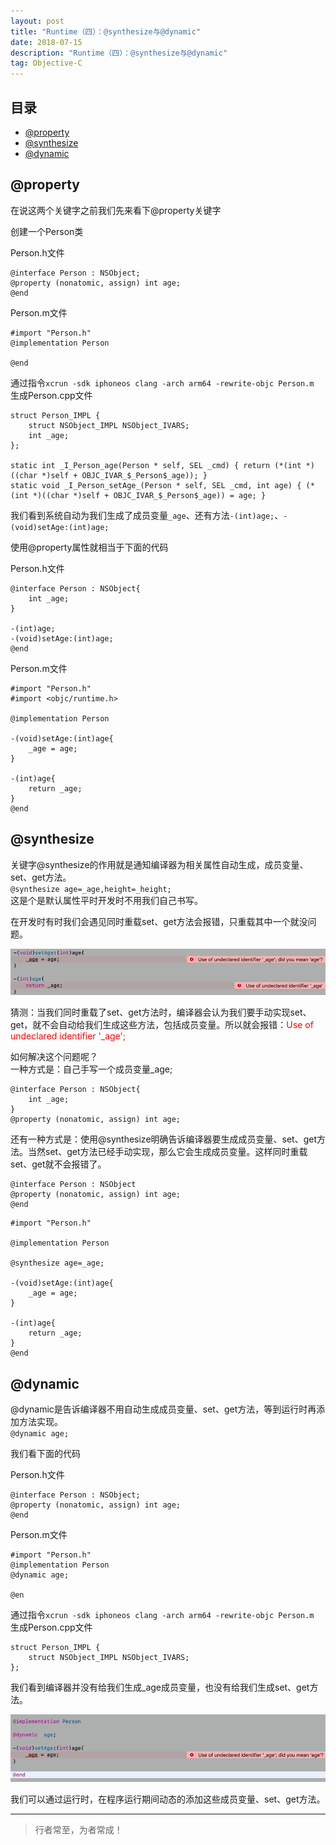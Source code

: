 ```yaml
---
layout: post
title: "Runtime（四）：@synthesize与@dynamic"
date: 2018-07-15
description: "Runtime（四）：@synthesize与@dynamic"
tag: Objective-C
---
```








## 目录
- [@property](#content1)   
- [@synthesize](#conten2)   
- [@dynamic](#content3)   

<!-- ************************************************ -->
## <a id="content1"></a>@property


在说这两个关键字之前我们先来看下@property关键字

创建一个Person类

Person.h文件
```
@interface Person : NSObject;
@property (nonatomic, assign) int age;
@end
```

Person.m文件
```objc
#import "Person.h"
@implementation Person

@end
```

通过指令`xcrun -sdk iphoneos clang -arch arm64 -rewrite-objc Person.m`     
生成Person.cpp文件

```objc
struct Person_IMPL {
	struct NSObject_IMPL NSObject_IVARS;
	int _age;
};

static int _I_Person_age(Person * self, SEL _cmd) { return (*(int *)((char *)self + OBJC_IVAR_$_Person$_age)); }
static void _I_Person_setAge_(Person * self, SEL _cmd, int age) { (*(int *)((char *)self + OBJC_IVAR_$_Person$_age)) = age; }
```
我们看到系统自动为我们生成了成员变量`_age`、还有方法`-(int)age;`、`-(void)setAge:(int)age;`

使用@property属性就相当于下面的代码

Person.h文件

```objc
@interface Person : NSObject{
    int _age;
}

-(int)age;
-(void)setAge:(int)age;
@end
```

Person.m文件

```
#import "Person.h"
#import <objc/runtime.h>

@implementation Person

-(void)setAge:(int)age{
    _age = age;
}

-(int)age{
    return _age;
}
@end
```

<!-- ************************************************ -->
## <a id="content2"></a>@synthesize

关键字@synthesize的作用就是通知编译器为相关属性自动生成，成员变量、set、get方法。     
`@synthesize age=_age,height=_height;`      
这是个是默认属性平时开发时不用我们自己书写。     

在开发时有时我们会遇见同时重载set、get方法会报错，只重载其中一个就没问题。

<img src="/images/underlying/msgsend4.png" alt="img">

猜测：当我们同时重载了set、get方法时，编译器会认为我们要手动实现set、get，就不会自动给我们生成这些方法，包括成员变量。所以就会报错：<span style="color:red">Use of undeclared identifier '_age';</span>

如何解决这个问题呢？    
一种方式是：自己手写一个成员变量_age;    
```objc
@interface Person : NSObject{
    int _age;
}
@property (nonatomic, assign) int age;
```
还有一种方式是：使用@synthesize明确告诉编译器要生成成员变量、set、get方法。当然set、get方法已经手动实现，那么它会生成成员变量。这样同时重载set、get就不会报错了。

```objc
@interface Person : NSObject
@property (nonatomic, assign) int age;
@end
```

```objc
#import "Person.h"

@implementation Person

@synthesize age=_age;

-(void)setAge:(int)age{
    _age = age;
}

-(int)age{
    return _age;
}
@end
```






<!-- ************************************************ -->
## <a id="content3"></a>@dynamic

@dynamic是告诉编译器不用自动生成成员变量、set、get方法，等到运行时再添加方法实现。    
`@dynamic age;`    

我们看下面的代码

Person.h文件
```
@interface Person : NSObject;
@property (nonatomic, assign) int age;
@end
```

Person.m文件
```objc
#import "Person.h"
@implementation Person
@dynamic age;

@en
```

通过指令`xcrun -sdk iphoneos clang -arch arm64 -rewrite-objc Person.m`     
生成Person.cpp文件    

```objc
struct Person_IMPL {
	struct NSObject_IMPL NSObject_IVARS;
};
```
我们看到编译器并没有给我们生成_age成员变量，也没有给我们生成set、get方法。

<img src="/images/underlying/msgsend5.png" alt="img">


我们可以通过运行时，在程序运行期间动态的添加这些成员变量、set、get方法。


----------
>  行者常至，为者常成！



